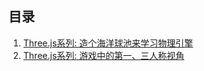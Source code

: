 
## 目录

1. [Three.js系列: 造个海洋球池来学习物理引擎](./lesson02.md)
2. [Three.js系列:  游戏中的第一、三人称视角](./lesson01.md)
